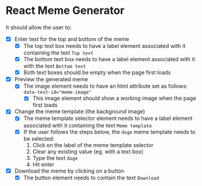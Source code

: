 # React Meme Generator

It should allow the user to:

- [x] Enter text for the top and bottom of the meme
  - [x] The top text box needs to have a label element associated with it containing the text `Top text`
  - [x] The bottom text box needs to have a label element associated with it with the text `Bottom text`
  - [x] Both text boxes should be empty when the page first loads
- [x] Preview the generated meme
  - [x] The image element needs to have an html attribute set as follows: `data-test-id="meme-image"`
    - [x] This image element should show a working image when the page first loads
- [x] Change the meme template (the background image)
  - [x] The meme template selector element needs to have a label element associated with it containing the text `Meme template`
  - [x] If the user follows the steps below, the `doge` meme template needs to be selected:
    1. Click on the label of the meme template selector
    2. Clear any existing value (eg. with a text box)
    3. Type the text `doge`
    4. Hit enter
- [x] Download the meme by clicking on a button
  - [x] The button element needs to contain the text `Download`
